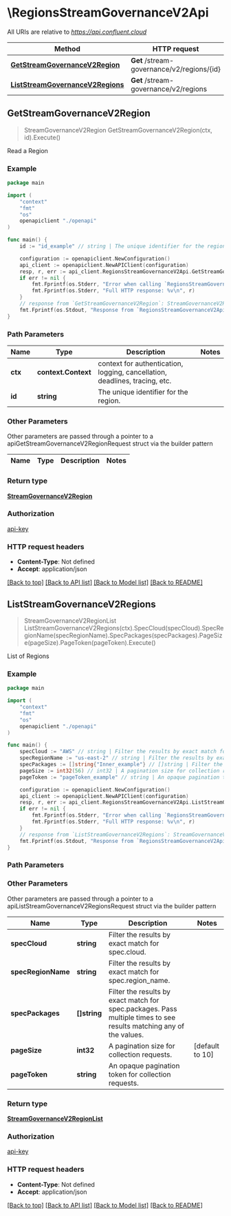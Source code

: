 # \RegionsStreamGovernanceV2Api

All URIs are relative to *https://api.confluent.cloud*

Method | HTTP request | Description
------------- | ------------- | -------------
[**GetStreamGovernanceV2Region**](RegionsStreamGovernanceV2Api.md#GetStreamGovernanceV2Region) | **Get** /stream-governance/v2/regions/{id} | Read a Region
[**ListStreamGovernanceV2Regions**](RegionsStreamGovernanceV2Api.md#ListStreamGovernanceV2Regions) | **Get** /stream-governance/v2/regions | List of Regions



## GetStreamGovernanceV2Region

> StreamGovernanceV2Region GetStreamGovernanceV2Region(ctx, id).Execute()

Read a Region



### Example

```go
package main

import (
    "context"
    "fmt"
    "os"
    openapiclient "./openapi"
)

func main() {
    id := "id_example" // string | The unique identifier for the region.

    configuration := openapiclient.NewConfiguration()
    api_client := openapiclient.NewAPIClient(configuration)
    resp, r, err := api_client.RegionsStreamGovernanceV2Api.GetStreamGovernanceV2Region(context.Background(), id).Execute()
    if err != nil {
        fmt.Fprintf(os.Stderr, "Error when calling `RegionsStreamGovernanceV2Api.GetStreamGovernanceV2Region``: %v\n", err)
        fmt.Fprintf(os.Stderr, "Full HTTP response: %v\n", r)
    }
    // response from `GetStreamGovernanceV2Region`: StreamGovernanceV2Region
    fmt.Fprintf(os.Stdout, "Response from `RegionsStreamGovernanceV2Api.GetStreamGovernanceV2Region`: %v\n", resp)
}
```

### Path Parameters


Name | Type | Description  | Notes
------------- | ------------- | ------------- | -------------
**ctx** | **context.Context** | context for authentication, logging, cancellation, deadlines, tracing, etc.
**id** | **string** | The unique identifier for the region. | 

### Other Parameters

Other parameters are passed through a pointer to a apiGetStreamGovernanceV2RegionRequest struct via the builder pattern


Name | Type | Description  | Notes
------------- | ------------- | ------------- | -------------


### Return type

[**StreamGovernanceV2Region**](stream-governance.v2.Region.md)

### Authorization

[api-key](../README.md#api-key)

### HTTP request headers

- **Content-Type**: Not defined
- **Accept**: application/json

[[Back to top]](#) [[Back to API list]](../README.md#documentation-for-api-endpoints)
[[Back to Model list]](../README.md#documentation-for-models)
[[Back to README]](../README.md)


## ListStreamGovernanceV2Regions

> StreamGovernanceV2RegionList ListStreamGovernanceV2Regions(ctx).SpecCloud(specCloud).SpecRegionName(specRegionName).SpecPackages(specPackages).PageSize(pageSize).PageToken(pageToken).Execute()

List of Regions



### Example

```go
package main

import (
    "context"
    "fmt"
    "os"
    openapiclient "./openapi"
)

func main() {
    specCloud := "AWS" // string | Filter the results by exact match for spec.cloud. (optional)
    specRegionName := "us-east-2" // string | Filter the results by exact match for spec.region_name. (optional)
    specPackages := []string{"Inner_example"} // []string | Filter the results by exact match for spec.packages. Pass multiple times to see results matching any of the values. (optional)
    pageSize := int32(56) // int32 | A pagination size for collection requests. (optional) (default to 10)
    pageToken := "pageToken_example" // string | An opaque pagination token for collection requests. (optional)

    configuration := openapiclient.NewConfiguration()
    api_client := openapiclient.NewAPIClient(configuration)
    resp, r, err := api_client.RegionsStreamGovernanceV2Api.ListStreamGovernanceV2Regions(context.Background()).SpecCloud(specCloud).SpecRegionName(specRegionName).SpecPackages(specPackages).PageSize(pageSize).PageToken(pageToken).Execute()
    if err != nil {
        fmt.Fprintf(os.Stderr, "Error when calling `RegionsStreamGovernanceV2Api.ListStreamGovernanceV2Regions``: %v\n", err)
        fmt.Fprintf(os.Stderr, "Full HTTP response: %v\n", r)
    }
    // response from `ListStreamGovernanceV2Regions`: StreamGovernanceV2RegionList
    fmt.Fprintf(os.Stdout, "Response from `RegionsStreamGovernanceV2Api.ListStreamGovernanceV2Regions`: %v\n", resp)
}
```

### Path Parameters



### Other Parameters

Other parameters are passed through a pointer to a apiListStreamGovernanceV2RegionsRequest struct via the builder pattern


Name | Type | Description  | Notes
------------- | ------------- | ------------- | -------------
 **specCloud** | **string** | Filter the results by exact match for spec.cloud. | 
 **specRegionName** | **string** | Filter the results by exact match for spec.region_name. | 
 **specPackages** | **[]string** | Filter the results by exact match for spec.packages. Pass multiple times to see results matching any of the values. | 
 **pageSize** | **int32** | A pagination size for collection requests. | [default to 10]
 **pageToken** | **string** | An opaque pagination token for collection requests. | 

### Return type

[**StreamGovernanceV2RegionList**](stream-governance.v2.RegionList.md)

### Authorization

[api-key](../README.md#api-key)

### HTTP request headers

- **Content-Type**: Not defined
- **Accept**: application/json

[[Back to top]](#) [[Back to API list]](../README.md#documentation-for-api-endpoints)
[[Back to Model list]](../README.md#documentation-for-models)
[[Back to README]](../README.md)

